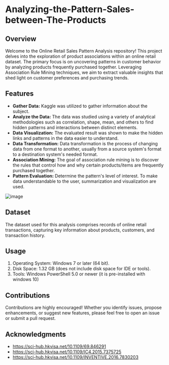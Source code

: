 # Analyzing-the-Pattern-Sales-between-The-Products

## Overview
Welcome to the Online Retail Sales Pattern Analysis repository! This project delves into the exploration of product associations within an online retail dataset. The primary focus is on uncovering patterns in customer behavior by analyzing products frequently purchased together. Leveraging Association Rule Mining techniques, we aim to extract valuable insights that shed light on customer preferences and purchasing trends.

## Features
-	**Gather Data:** Kaggle was utilized to gather information about the subject.
-	**Analyze the Data:** The data was studied using a variety of analytical methodologies such as correlation, shape, mean, and others to find hidden patterns and interactions between distinct elements.
-	**Data Visualization:** The evaluated result was shown to make the hidden links and patterns in the data easier to understand.
-	**Data Transformation:** Data transformation is the process of changing data from one format to another, usually from a source system's format to a destination system's needed format.
-	**Association Mining:** The goal of association rule mining is to discover the rules that control how and why certain products/items are frequently purchased together.
-	**Pattern Evaluation:** Determine the pattern's level of interest. To make data understandable to the user, summarization and visualization are used.

![image](https://github.com/Neeraj23B/Analyzing-the-Pattern-Sales-between-The-Products/assets/82657807/76ea1c1f-65df-4dfb-b2e7-f3e8c4b1e8a3)


## Dataset
The dataset used for this analysis comprises records of online retail transactions, capturing key information about products, customers, and transaction history. 

## Usage
1.	Operating System: Windows 7 or later (64 bit).
2.	Disk Space: 1.32 GB (does not include disk space for IDE or tools).
3.	Tools: Windows PowerShell 5.0 or newer (it is pre-installed with windows 10)

## Contributions
Contributions are highly encouraged! Whether you identify issues, propose enhancements, or suggest new features, please feel free to open an issue or submit a pull request.

## Acknowledgments
- https://sci-hub.hkvisa.net/10.1109/69.846291
- https://sci-hub.hkvisa.net/10.1109/IC4.2015.7375725
- https://sci-hub.hkvisa.net/10.1109/INVENTIVE.2016.7830203
